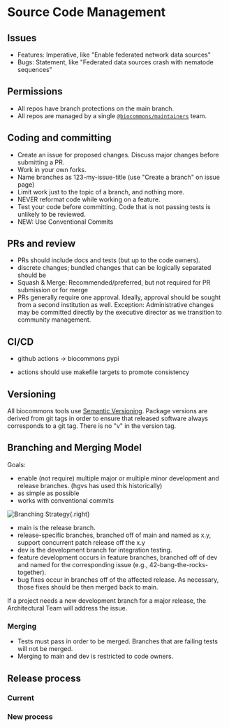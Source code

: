 # Source Code Management

## Issues

- Features: Imperative, like "Enable federated network data sources"
- Bugs: Statement, like "Federated data sources crash with nematode sequences"


## Permissions

- All repos have branch protections on the main branch.
- All repos are managed by a single
  [`@biocommons/maintainers`](https://github.com/orgs/biocommons/teams/maintainers) team.

## Coding and committing

- Create an issue for proposed changes.  Discuss major changes before submitting a PR.
- Work in your own forks.
- Name branches as 123-my-issue-title (use "Create a branch" on issue page)
- Limit work just to the topic of a branch, and nothing more.
- NEVER reformat code while working on a feature.
- Test your code before committing. Code that is not passing tests is unlikely to be reviewed.
- NEW: Use Conventional Commits


## PRs and review

- PRs should include docs and tests (but up to the code owners).
- discrete changes; bundled changes that can be logically separated should be
- Squash & Merge: Recommended/preferred, but not required for PR submission or for merge
- PRs generally require one approval.  Ideally, approval should be sought from a second institution
  as well. Exception: Administrative changes may be committed directly by the executive director
  as we transition to community management.

## CI/CD

- github actions → biocommons pypi

- actions should use makefile targets to promote consistency


## Versioning

All biocommons tools use [Semantic Versioning](https://semver.org/).  Package versions are derived from
git tags in order to ensure that released software always corresponds to a git tag.  There is no "v"
in the version tag.

## Branching and Merging Model

Goals:

- enable (not require) multiple major or multiple minor development and release branches. (hgvs has
  used this historically) 
- as simple as possible
- works with conventional commits


![Branching Strategy](branching-strategy.drawio.svg){.right}

- main is the release branch.
- release-specific branches, branched off of main and named as x.y, support concurrent
  patch release off the x.y 
- dev is the development branch for integration testing.
- feature development occurs in feature branches, branched off of dev and named for the
  corresponding issue (e.g., 42-bang-the-rocks-together).
- bug fixes occur in branches off of the affected release. As necessary, those fixes should be then
  merged back to main.

If a project needs a new development branch for a major release, the Architectural Team will address
the issue.

### Merging

- Tests must pass in order to be merged. Branches that are failing tests will not be merged.
- Merging to main and dev is restricted to code owners.


## Release process

### Current

### New process
